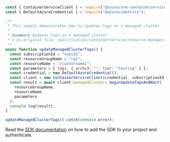 ```javascript
const { ContainerServiceClient } = require("@azure/arm-containerservice");
const { DefaultAzureCredential } = require("@azure/identity");

/**
 * This sample demonstrates how to Updates tags on a managed cluster.
 *
 * @summary Updates tags on a managed cluster.
 * x-ms-original-file: specification/containerservice/resource-manager/Microsoft.ContainerService/stable/2022-03-01/examples/ManagedClustersUpdateTags.json
 */
async function updateManagedClusterTags() {
  const subscriptionId = "subid1";
  const resourceGroupName = "rg1";
  const resourceName = "clustername1";
  const parameters = { tags: { archv3: "", tier: "testing" } };
  const credential = new DefaultAzureCredential();
  const client = new ContainerServiceClient(credential, subscriptionId);
  const result = await client.managedClusters.beginUpdateTagsAndWait(
    resourceGroupName,
    resourceName,
    parameters
  );
  console.log(result);
}

updateManagedClusterTags().catch(console.error);
```

Read the [SDK documentation](https://github.com/Azure/azure-sdk-for-js/blob/%40azure%2Farm-containerservice_16.1.0-beta.2/sdk/containerservice/arm-containerservice/README.md) on how to add the SDK to your project and authenticate.
